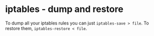 

# iptables - dump and restore

To dump all your iptables rules you can just `iptables-save > file`. To restore them, `iptables-restore < file`.
